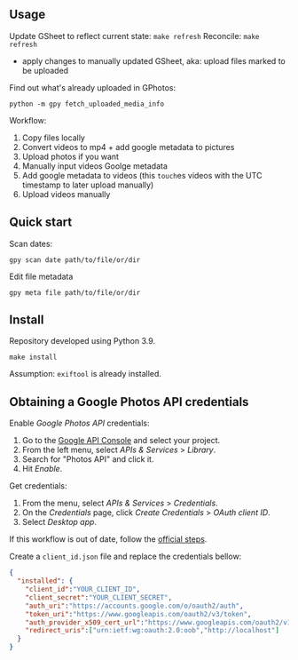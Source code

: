 ## Usage

Update GSheet to reflect current state: `make refresh`
Reconcile: `make refresh`
  - apply changes to manually updated GSheet, aka: upload files marked to be uploaded

Find out what's already uploaded in GPhotos:
```shell
python -m gpy fetch_uploaded_media_info
```

Workflow:

  1. Copy files locally
  1. Convert videos to mp4 + add google metadata to pictures
  1. Upload photos if you want
  1. Manually input videos Goolge metadata
  1. Add google metadata to videos (this `touch`es videos with the UTC timestamp to later upload manually)
  1. Upload videos manually

## Quick start

Scan dates:

```shell
gpy scan date path/to/file/or/dir
```

<!--
Scan GPS coordinates:

```shell
gpy scan gps path/to/file/or/dir
```
-->

Edit file metadata

```shell
gpy meta file path/to/file/or/dir
```

## Install

Repository developed using Python 3.9.

```shell
make install
```

Assumption: `exiftool` is already installed.

## Obtaining a Google Photos API credentials

Enable _Google Photos API_ credentials:

1. Go to the [Google API Console][1] and select your project.
2. From the left menu, select _APIs & Services_ > _Library_.
3. Search for "Photos API" and click it.
4. Hit _Enable_.

Get credentials:

1. From the menu, select _APIs & Services_ > _Credentials_.
2. On the _Credentials_ page, click _Create Credentials_ > _OAuth client ID_.
3. Select _Desktop app_.

If this workflow is out of date, follow the [official steps][2].

Create a `client_id.json` file and replace the credentials bellow:

```json
{
  "installed": {
    "client_id":"YOUR_CLIENT_ID",
    "client_secret":"YOUR_CLIENT_SECRET",
    "auth_uri":"https://accounts.google.com/o/oauth2/auth",
    "token_uri":"https://www.googleapis.com/oauth2/v3/token",
    "auth_provider_x509_cert_url":"https://www.googleapis.com/oauth2/v1/certs",
    "redirect_uris":["urn:ietf:wg:oauth:2.0:oob","http://localhost"]
  }
}
```

[1]: https://console.developers.google.com/apis/library "GCP Console"
[2]: https://developers.google.com/photos/library/guides/get-started "Google Photos APIs - Get started with REST"
